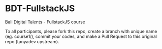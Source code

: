 # BDT-FullstackJS
Bali Digital Talents - FullstackJS course

To all participants, please fork this repo, create a branch with unique name (eg. course1/<yourname>), commit your codes, and make a Pull Request to this original repo (tanyadev upstream).
